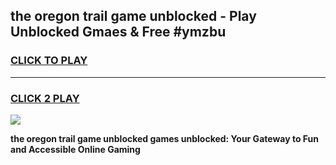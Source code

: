 
## the oregon trail game unblocked - Play Unblocked Gmaes & Free #ymzbu
<h3>
<a href="https://news.freeplayer.one?title=the_oregon_trail_game_unblocked&ref=26F">CLICK TO PLAY</a></h3>
<hr>

<h3>
<a href="https://news.freeplayer.one?title=the_oregon_trail_game_unblocked&ref=26F">CLICK 2 PLAY</a>
  
</h3>

<a href="https://news.freeplayer.one?title=the_oregon_trail_game_unblocked&ref=26F/"><img src="https://clearcache.store/games.png"></a>


**the oregon trail game unblocked games unblocked: Your Gateway to Fun and Accessible Online Gaming**

